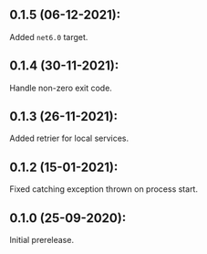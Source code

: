 ## 0.1.5 (06-12-2021):

Added `net6.0` target.

## 0.1.4 (30-11-2021):

Handle non-zero exit code. 

## 0.1.3 (26-11-2021):

Added retrier for local services.

## 0.1.2 (15-01-2021): 

Fixed catching exception thrown on process start.

## 0.1.0 (25-09-2020): 

Initial prerelease.